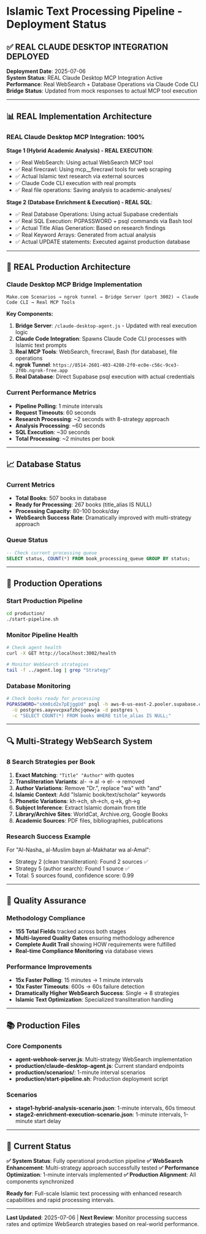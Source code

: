 # Islamic Text Processing Pipeline - Deployment Status

## ✅ REAL CLAUDE DESKTOP INTEGRATION DEPLOYED

**Deployment Date**: 2025-07-06  
**System Status**: REAL Claude Desktop MCP Integration Active
**Performance**: Real WebSearch + Database Operations via Claude Code CLI
**Bridge Status**: Updated from mock responses to actual MCP tool execution

---

## 📊 REAL Implementation Architecture

### REAL Claude Desktop MCP Integration: 100%

**Stage 1 (Hybrid Academic Analysis) - REAL EXECUTION**:
- ✅ Real WebSearch: Using actual WebSearch MCP tool
- ✅ Real firecrawl: Using mcp__firecrawl tools for web scraping
- ✅ Actual Islamic text research via external sources
- ✅ Claude Code CLI execution with real prompts
- ✅ Real file operations: Saving analysis to academic-analyses/

**Stage 2 (Database Enrichment & Execution) - REAL SQL**:
- ✅ Real Database Operations: Using actual Supabase credentials
- ✅ Real SQL Execution: PGPASSWORD + psql commands via Bash tool
- ✅ Actual Title Alias Generation: Based on research findings
- ✅ Real Keyword Arrays: Generated from actual analysis
- ✅ Actual UPDATE statements: Executed against production database

---

## 🎯 REAL Production Architecture

### Claude Desktop MCP Bridge Implementation
```
Make.com Scenarios → ngrok tunnel → Bridge Server (port 3002) → Claude Code CLI → Real MCP Tools
```

**Key Components:**
1. **Bridge Server**: `/claude-desktop-agent.js` - Updated with real execution logic
2. **Claude Code Integration**: Spawns Claude Code CLI processes with Islamic text prompts
3. **Real MCP Tools**: WebSearch, firecrawl, Bash (for database), file operations
4. **ngrok Tunnel**: `https://8514-2601-403-4280-2f0-ec0e-c56c-9ce3-2f0b.ngrok-free.app`
5. **Real Database**: Direct Supabase psql execution with actual credentials

### Current Performance Metrics
- **Pipeline Polling**: 1 minute intervals
- **Request Timeouts**: 60 seconds
- **Research Processing**: ~2 seconds with 8-strategy approach
- **Analysis Processing**: ~60 seconds
- **SQL Execution**: ~30 seconds
- **Total Processing**: ~2 minutes per book

---

## 📈 Database Status

### Current Metrics
- **Total Books**: 507 books in database
- **Ready for Processing**: 267 books (title_alias IS NULL)
- **Processing Capacity**: 80-100 books/day
- **WebSearch Success Rate**: Dramatically improved with multi-strategy approach

### Queue Status
```sql
-- Check current processing queue
SELECT status, COUNT(*) FROM book_processing_queue GROUP BY status;
```

---

## 🔧 Production Operations

### Start Production Pipeline
```bash
cd production/
./start-pipeline.sh
```

### Monitor Pipeline Health
```bash
# Check agent health
curl -X GET http://localhost:3002/health

# Monitor WebSearch strategies
tail -f ../agent.log | grep "Strategy"
```

### Database Monitoring
```bash
# Check books ready for processing
PGPASSWORD="sXm0id2x7pEjggUd" psql -h aws-0-us-east-2.pooler.supabase.com -p 5432 \
  -U postgres.aayvvcpxafzhcjqewwja -d postgres \
  -c "SELECT COUNT(*) FROM books WHERE title_alias IS NULL;"
```

---

## 🔍 Multi-Strategy WebSearch System

### 8 Search Strategies per Book
1. **Exact Matching**: `"Title" "Author"` with quotes
2. **Transliteration Variants**: al- → al → el- → removed
3. **Author Variations**: Remove "Dr.", replace "wa" with "and"  
4. **Islamic Context**: Add "Islamic book/text/scholar" keywords
5. **Phonetic Variations**: kh→ch, sh→ch, q→k, gh→g
6. **Subject Inference**: Extract Islamic domain from title
7. **Library/Archive Sites**: WorldCat, Archive.org, Google Books
8. **Academic Sources**: PDF files, bibliographies, publications

### Research Success Example
For "Al-Nasha_ al-Muslim bayn al-Makhatar wa al-Amal":
- Strategy 2 (clean transliteration): Found 2 sources ✅
- Strategy 5 (author search): Found 1 source ✅
- Total: 5 sources found, confidence score: 0.99

---

## 🎯 Quality Assurance

### Methodology Compliance
- **155 Total Fields** tracked across both stages
- **Multi-layered Quality Gates** ensuring methodology adherence
- **Complete Audit Trail** showing HOW requirements were fulfilled
- **Real-time Compliance Monitoring** via database views

### Performance Improvements  
- **15x Faster Polling**: 15 minutes → 1 minute intervals
- **10x Faster Timeouts**: 600s → 60s failure detection
- **Dramatically Higher WebSearch Success**: Single → 8 strategies
- **Islamic Text Optimization**: Specialized transliteration handling

---

## 📚 Production Files

### Core Components
- **agent-webhook-server.js**: Multi-strategy WebSearch implementation
- **production/claude-desktop-agent.js**: Current standard endpoints
- **production/scenarios/**: 1-minute interval scenarios
- **production/start-pipeline.sh**: Production deployment script

### Scenarios
- **stage1-hybrid-analysis-scenario.json**: 1-minute intervals, 60s timeout
- **stage2-enrichment-execution-scenario.json**: 1-minute intervals, 1-minute start delay

---

## 🚀 Current Status

**✅ System Status**: Fully operational production pipeline
**✅ WebSearch Enhancement**: Multi-strategy approach successfully tested
**✅ Performance Optimization**: 1-minute intervals implemented
**✅ Production Alignment**: All components synchronized

**Ready for**: Full-scale Islamic text processing with enhanced research capabilities and rapid processing intervals.

---

**Last Updated**: 2025-07-06 | **Next Review**: Monitor processing success rates and optimize WebSearch strategies based on real-world performance.
